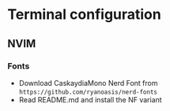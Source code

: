 # Terminal configuration

## NVIM 

### Fonts

- Download CaskaydiaMono Nerd Font from `https://github.com/ryanoasis/nerd-fonts`
- Read README.md and install the NF variant

